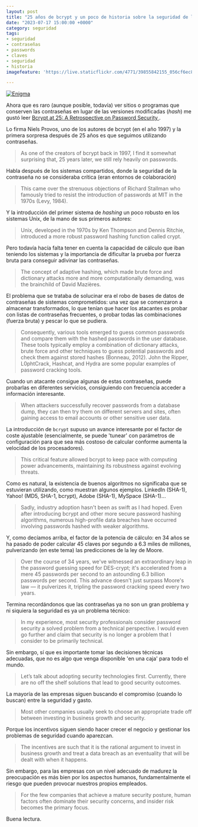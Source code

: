 ```yaml
---
layout: post
title: "25 años de bcrypt y un poco de historia sobre la seguridad de las contraseñas"
date: "2023-07-17 15:00:00 +0000"
category: seguridad
tags:
- seguridad
- contraseñas
- passwords
- claves
- seguridad
- historia
imagefeature: 'https://live.staticflickr.com/4771/39855842155_056cf6ec83.jpg'

---
```

<a href="https://www.flickr.com/photos/fernand0/39855842155/" title="Enigma "><img src="https://live.staticflickr.com/4771/39855842155_056cf6ec83.jpg" alt="Enigma " class="img-responsive img-centered"></a>

Ahora que es raro (aunque posible, todavía) ver sitios o programas que conserven las contraseñas en lugar de las versiones modificadas (*hash*) me gustó leer [Bcrypt at 25: A Retrospective on Password Security
](https://www.usenix.org/publications/loginonline/bcrypt-25-retrospective-password-security).

Lo firma Niels Provos, uno de los autores de bcrypt (en el año 1997) y la primera sorpresa después de 25 años es que seguimos utilizando contraseñas.

> As one of the creators of bcrypt back in 1997, I find it somewhat surprising that, 25 years later, we still rely heavily on passwords.

Habla después de los sistemas compartidos, donde la seguridad de la contraseña no se consideraba crítica (eran entornos de colaboración)

> This came over the strenuous objections of Richard Stallman who famously tried to resist the introduction of passwords at MIT in the 1970s (Levy, 1984). 

Y la introducción del primer sistema de *hashing* un poco robusto en los sistemas Unix, de la mano de sus primeros autores:

> Unix, developed in the 1970s by Ken Thompson and Dennis Ritchie, introduced a more robust password hashing function called crypt. 

Pero todavía hacía falta tener en cuenta la capacidad de cálculo que iban teniendo los sistemas y la importancia de dificultar la prueba por fuerza bruta para conseguir adivinar las contraseñas.

> The concept of adaptive hashing, which made brute force and dictionary attacks more and more computationally demanding, was the brainchild of David Mazières.

El problema que se trataba de solucinar era el robo de bases de datos de contraseñas de sistemas comprometidos: una vez que se comenzaron a almacenar transformados, lo que tenían que hacer los atacantes es probar con listas de contraseñas frecuentes, o probar todas las combinaciones (fuerza bruta) y  pescar lo que se pudiera. 

> Consequently, various tools emerged to guess common passwords and compare them with the hashed passwords in the user database. These tools typically employ a combination of dictionary attacks, brute force and other techniques to guess potential passwords and check them against stored hashes (Bonneau, 2012). John the Ripper, L0phtCrack, Hashcat, and Hydra are some popular examples of password cracking tools.

Cuando un atacante consigue algunas de estas contraseñas, puede probarlas en diferentes servicios, consiguiendo con frecuencia acceder a información interesante.

> When attackers successfully recover passwords from a database dump, they can then try them on different servers and sites, often gaining access to email accounts or other sensitive user data.

La introducción de `bcrypt` supuso un avance interesante por el factor de coste ajustable (esencialmente, se puede 'tunear' con parámetros de configuración para que sea más costoso de calcular conforme aumenta la velocidad de los procesadores).

> This critical feature allowed bcrypt to keep pace with computing power advancements, maintaining its robustness against evolving threats.

Como es natural, la existencia de buenos algoritmos no significaba que se estuvieran utilizando, como muestran algunos ejemplos. LinkedIn (SHA-1), Yahoo! (MD5, SHA-1, bcrypt), Adobe (SHA-1), MySpace (SHA-1)...

> Sadly, industry adoption hasn't been as swift as I had hoped. Even after introducing bcrypt and other more secure password hashing algorithms, numerous high-profile data breaches have occurred involving passwords hashed with weaker algorithms.

Y, como decíamos arriba, el factor de la potencia de cálculo: en 34 años se ha pasado de poder calcular 45 claves por segundo a 6.3 miles de millones, pulverizando (en este tema) las predicciones de la ley de Moore.

> Over the course of 34 years, we've witnessed an extraordinary leap in the password guessing speed for DES-crypt; it's accelerated from a mere 45 passwords per second to an astounding 6.3 billion passwords per second. This advance doesn't just surpass Moore's law — it pulverizes it, tripling the password cracking speed every two years.

Termina recordándonos que las contraseñas ya no son un gran problema y ni siquiera la seguridad es ya un problema técnico:

> In my experience, most security professionals consider password security a solved problem from a technical perspective. I would even go further and claim that security is no longer a problem that I consider to be primarily technical.

Sin embargo, sí que es importante tomar las decisiones técnicas adecuadas, que no es algo que venga disponible 'en una caja' para todo el mundo.

> Let’s talk about adopting security technologies first. Currently, there are no off the shelf solutions that lead to good security outcomes. 

La mayoría de las empresas siguen buscando el compromiso (cuando lo buscan) entre la seguridad y gasto.

> Most other companies usually seek to choose an appropriate trade off between investing in business growth and security. 

Porque los incentivos siguen siendo hacer crecer el negocio y gestionar los problemas de seguridad cuando aparezcan.

> The incentives are such that it is the rational argument to invest in business growth and treat a data breach as an eventuality that will be dealt with when it happens. 

Sin embargo, para las empresas con un nivel adecuado de madurez la preocupación es más bien por los aspectos humanos, fundamentalmente el riesgo que pueden provocar nuestros propios empleados.

> For the few companies that achieve a mature security posture, human factors often dominate their security concerns, and insider risk becomes the primary focus. 

Buena lectura.

